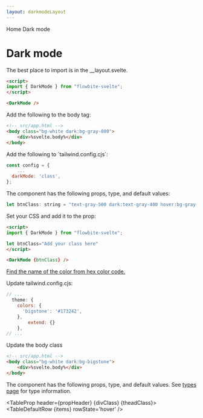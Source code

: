 ```yaml
---
layout: darkmodeLayout
---
```


<script>
  import {Htwo,TableProp, TableDefaultRow} from '../utils'
  import { Breadcrumb, BreadcrumbItem } from '$lib'
  ;
  
  import componentProps from '../props/DarkMode.json'
  // Props table
  let items = componentProps.props
	let propHeader = ['Name', 'Type', 'Default']
	
	let divClass='w-full relative overflow-x-auto shadow-md sm:rounded-lg py-4'
let theadClass ='text-xs text-gray-700 uppercase bg-gray-50 dark:bg-gray-700 dark:text-white'
</script>

<Breadcrumb>
  <BreadcrumbItem href="/" home >Home</BreadcrumbItem>
  <BreadcrumbItem>Dark mode</BreadcrumbItem>
</Breadcrumb>

<h1 class="text-3xl w-full dark:text-white pt-8 pb-4">Dark mode</h1>

<p class=" dark:text-white py-8">The best place to import is in the __layout.svelte.</p>

```html
<script>
import { DarkMode } from "flowbite-svelte";
</script>

<DarkMode />
```

<p>Add the following to the body tag:</p>

```html
<!-- src/app.html -->
<body class="bg-white dark:bg-gray-800">
	<div>%svelte.body%</div>
</body>
```

<p>Add the following to `tailwind.config.cjs`:</p>

```cjs
const config = {
	...
  darkMode: 'class',
};
```

<Htwo label="Props" />


<p>The component has the following props, type, and default values:</p>

```js
let btnClass: string = "text-gray-500 dark:text-gray-400 hover:bg-gray-100 dark:hover:bg-gray-700 focus:outline-none focus:ring-4 focus:ring-gray-200 dark:focus:ring-gray-700 rounded-lg text-sm p-2.5 fixed left-2 top-16 z-50"
```

<p>Set your CSS and add it to the prop:</p>

```html
<script>
import { DarkMode } from "flowbite-svelte";

let btnClass="Add your class here"
</script>

<DarkMode {btnClass} />
```

<Htwo label="How to change Dark mode color" />

<p><a href="https://chir.ag/projects/name-that-color/" target="_blank">Find the name of the color from hex color code.</a></p>

<p>Update tailwind.config.cjs:</p>

```js
// ...
  theme: {
    colors: {
      'bigstone': '#173242',
    },
		extend: {}
	},
// ...
```

<p>Update the body class</p>

```html
<!-- src/app.html -->
<body class="bg-white dark:bg-bigstone">
	<div>%svelte.body%</div>
</body>
```

<Htwo label="Props" />

<p>The component has the following props, type, and default values. See <a href="/pages/types">types 
 page</a> for type information.</p>

<TableProp header={propHeader} {divClass} {theadClass}>
  <TableDefaultRow {items} rowState='hover' />
</TableProp>
